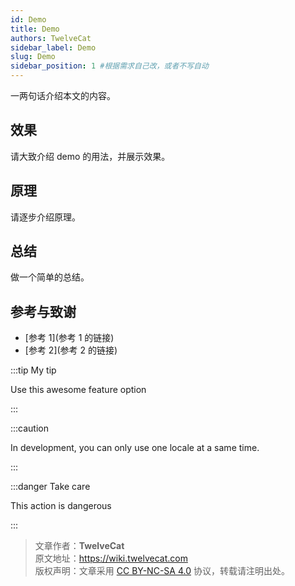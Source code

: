 ```yaml
---
id: Demo
title: Demo
authors: TwelveCat
sidebar_label: Demo
slug: Demo
sidebar_position: 1 #根据需求自己改，或者不写自动
---
```


一两句话介绍本文的内容。

## 效果

请大致介绍 demo 的用法，并展示效果。

## 原理

请逐步介绍原理。

## 总结

做一个简单的总结。

## 参考与致谢

- [参考 1](参考 1 的链接)
- [参考 2](参考 2 的链接)

:::tip My tip

Use this awesome feature option

:::

:::caution

In development, you can only use one locale at a same time.

:::

:::danger Take care

This action is dangerous

:::

> 文章作者：**TwelveCat**  
> 原文地址：<https://wiki.twelvecat.com>  
> 版权声明：文章采用 [CC BY-NC-SA 4.0](https://creativecommons.org/licenses/by/4.0/deed.zh) 协议，转载请注明出处。